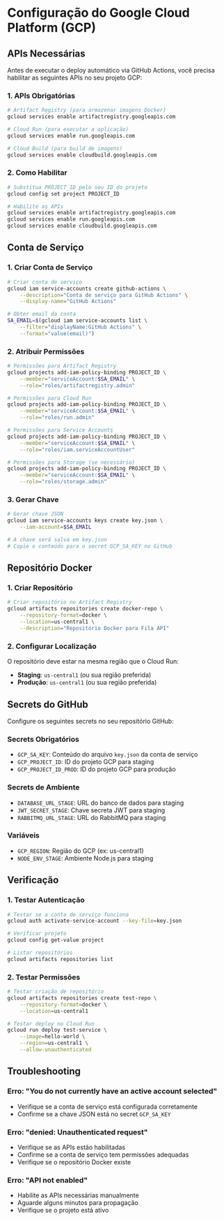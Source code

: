 # Configuração do Google Cloud Platform (GCP)

## APIs Necessárias

Antes de executar o deploy automático via GitHub Actions, você precisa habilitar as seguintes APIs no seu projeto GCP:

### 1. APIs Obrigatórias

```bash
# Artifact Registry (para armazenar imagens Docker)
gcloud services enable artifactregistry.googleapis.com

# Cloud Run (para executar a aplicação)
gcloud services enable run.googleapis.com

# Cloud Build (para build de imagens)
gcloud services enable cloudbuild.googleapis.com
```

### 2. Como Habilitar

```bash
# Substitua PROJECT_ID pelo seu ID do projeto
gcloud config set project PROJECT_ID

# Habilite as APIs
gcloud services enable artifactregistry.googleapis.com
gcloud services enable run.googleapis.com
gcloud services enable cloudbuild.googleapis.com
```

## Conta de Serviço

### 1. Criar Conta de Serviço

```bash
# Criar conta de serviço
gcloud iam service-accounts create github-actions \
    --description="Conta de serviço para GitHub Actions" \
    --display-name="GitHub Actions"

# Obter email da conta
SA_EMAIL=$(gcloud iam service-accounts list \
    --filter="displayName:GitHub Actions" \
    --format="value(email)")
```

### 2. Atribuir Permissões

```bash
# Permissões para Artifact Registry
gcloud projects add-iam-policy-binding PROJECT_ID \
    --member="serviceAccount:$SA_EMAIL" \
    --role="roles/artifactregistry.admin"

# Permissões para Cloud Run
gcloud projects add-iam-policy-binding PROJECT_ID \
    --member="serviceAccount:$SA_EMAIL" \
    --role="roles/run.admin"

# Permissões para Service Accounts
gcloud projects add-iam-policy-binding PROJECT_ID \
    --member="serviceAccount:$SA_EMAIL" \
    --role="roles/iam.serviceAccountUser"

# Permissões para Storage (se necessário)
gcloud projects add-iam-policy-binding PROJECT_ID \
    --member="serviceAccount:$SA_EMAIL" \
    --role="roles/storage.admin"
```

### 3. Gerar Chave

```bash
# Gerar chave JSON
gcloud iam service-accounts keys create key.json \
    --iam-account=$SA_EMAIL

# A chave será salva em key.json
# Copie o conteúdo para o secret GCP_SA_KEY no GitHub
```

## Repositório Docker

### 1. Criar Repositório

```bash
# Criar repositório no Artifact Registry
gcloud artifacts repositories create docker-repo \
    --repository-format=docker \
    --location=us-central1 \
    --description="Repositório Docker para Fila API"
```

### 2. Configurar Localização

O repositório deve estar na mesma região que o Cloud Run:
- **Staging**: `us-central1` (ou sua região preferida)
- **Produção**: `us-central1` (ou sua região preferida)

## Secrets do GitHub

Configure os seguintes secrets no seu repositório GitHub:

### Secrets Obrigatórios

- `GCP_SA_KEY`: Conteúdo do arquivo `key.json` da conta de serviço
- `GCP_PROJECT_ID`: ID do projeto GCP para staging
- `GCP_PROJECT_ID_PROD`: ID do projeto GCP para produção

### Secrets de Ambiente

- `DATABASE_URL_STAGE`: URL do banco de dados para staging
- `JWT_SECRET_STAGE`: Chave secreta JWT para staging
- `RABBITMQ_URL_STAGE`: URL do RabbitMQ para staging

### Variáveis

- `GCP_REGION`: Região do GCP (ex: us-central1)
- `NODE_ENV_STAGE`: Ambiente Node.js para staging

## Verificação

### 1. Testar Autenticação

```bash
# Testar se a conta de serviço funciona
gcloud auth activate-service-account --key-file=key.json

# Verificar projeto
gcloud config get-value project

# Listar repositórios
gcloud artifacts repositories list
```

### 2. Testar Permissões

```bash
# Testar criação de repositório
gcloud artifacts repositories create test-repo \
    --repository-format=docker \
    --location=us-central1

# Testar deploy no Cloud Run
gcloud run deploy test-service \
    --image=hello-world \
    --region=us-central1 \
    --allow-unauthenticated
```

## Troubleshooting

### Erro: "You do not currently have an active account selected"

- Verifique se a conta de serviço está configurada corretamente
- Confirme se a chave JSON está no secret `GCP_SA_KEY`

### Erro: "denied: Unauthenticated request"

- Verifique se as APIs estão habilitadas
- Confirme se a conta de serviço tem permissões adequadas
- Verifique se o repositório Docker existe

### Erro: "API not enabled"

- Habilite as APIs necessárias manualmente
- Aguarde alguns minutos para propagação
- Verifique se o projeto está ativo
